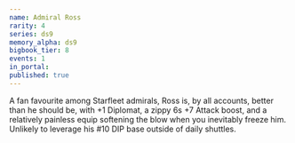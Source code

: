 ```yaml
---
name: Admiral Ross
rarity: 4
series: ds9
memory_alpha: ds9
bigbook_tier: 8
events: 1
in_portal:
published: true
---
```


A fan favourite among Starfleet admirals, Ross is, by all accounts, better than he should be, with +1 Diplomat, a zippy 6s +7 Attack boost, and a relatively painless equip softening the blow when you inevitably freeze him. Unlikely to leverage his #10 DIP base outside of daily shuttles.

